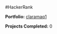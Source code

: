 #HackerRank

**Portfolio:** [claramaq1](https://www.hackerrank.com/profile/claramaq1)

**Projects Completed:** 0